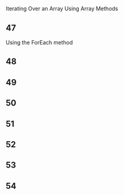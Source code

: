 #

Iterating Over an Array Using Array Methods

## 47
Using the ForEach method


## 48


## 49

## 50

## 51


## 52


## 53



## 54


